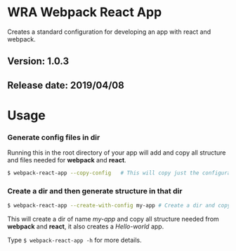 # WRA Webpack React App

Creates a standard configuration for developing an app with react and webpack.

## Version: 1.0.3

## Release date: 2019/04/08

# Usage

### Generate config files in dir
Running this in the root directory of your app will add and copy all structure and files needed for **webpack** and **react**.
```sh
$ webpack-react-app --copy-config   # This will copy just the configuration files
```

### Create a dir and then generate structure in that dir
```sh
$ webpack-react-app --create-with-config my-app # Create a dir and copy the configuration in there
```
This will create a dir of name *my-app* and copy all structure needed from **webpack** and **react**, it also creates a *Hello-world* app.

Type `$ webpack-react-app -h` for more details.
